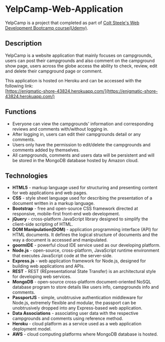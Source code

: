 # YelpCamp-Web-Application
YelpCamp is a project that completed as part of [Colt Steele's Web Development Bootcamp course(Udemy)](https://www.udemy.com/course/the-web-developer-bootcamp/ "Colt Steele's course").

## Description
YelpCamp is a website application that mainly focuses on campgrounds, users can post their campgrounds and also comment on the campground show page, users across the globe access the ability to check, review, edit and delete their campground page or comment.

This application is hosted on Heroku and can be accessed with the following link:  
[https://enigmatic-shore-43824.herokuapp.com/](https://enigmatic-shore-43824.herokuapp.com/)

## Functions
* Everyone can view the campgrounds' information and corresponding reviews and comments with/without logging in.
* After logging in, users can edit their campgrounds detail or any comments.
* Users only have the permission to edit/delete the campgrounds and comments added by themselves.
* All campgrounds, comments and users data will be persistent and will be stored in the MongoDB database hosted by Amazon cloud.

## Technologies
* __HTML5__ - markup language used for structuring and presenting content for web applications and web pages.
* __CSS__ - style sheet language used for describing the presentation of a document written in a markup language.
* __Bootstrap__ - free and open-source CSS framework directed at responsive, mobile-first front-end web development.
* __jQuery__ - cross-platform JavaScript library designed to simplify the client-side scripting of HTML.
* __DOM Manipulation(DOM)__ - application programming interface (API) for HTML documents. It defines the logical structure of documents and the way a document is accessed and manipulated.
* __goormIDE__ - powerful cloud IDE service used as our developing platform.
* __Node.js__ - open-source, cross-platform, JavaScript runtime environment that executes JavaScript code at the server-side.
* __Express.js__ - web application framework for Node.js, designed for building web applications and APIs.
* __REST__ - REST (REpresentational State Transfer) is an architectural style for developing web services.
* __MongoDB__ - open-source cross-platform document-oriented NoSQL database program to store details like users info, campgrounds info and comments.
* __PassportJS__ - simple, unobtrusive authentication middleware for Node.js, extremely flexible and modular, the passport can be unobtrusively dropped into any Express-based web application.
* __Data Associations__ - associating user data with the respective campgrounds and comments using reference method.
* __Heroku__ - cloud platform as a service used as a web application deployment model.
* __AWS__ - cloud computing platforms where MongoDB database is hosted.